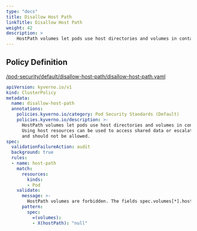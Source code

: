 ```yaml
---
type: "docs"
title: Disallow Host Path
linkTitle: Disallow Host Path
weight: 42
description: >
    HostPath volumes let pods use host directories and volumes in containers. Using host resources can be used to access shared data or escalate privileges and should not be allowed.
---
```


## Policy Definition
<a href="https://github.com/kyverno/policies/raw/main//pod-security/default/disallow-host-path/disallow-host-path.yaml" target="-blank">/pod-security/default/disallow-host-path/disallow-host-path.yaml</a>

```yaml
apiVersion: kyverno.io/v1
kind: ClusterPolicy
metadata:
  name: disallow-host-path
  annotations:
    policies.kyverno.io/category: Pod Security Standards (Default)
    policies.kyverno.io/description: >-
      HostPath volumes let pods use host directories and volumes in containers.
      Using host resources can be used to access shared data or escalate privileges
      and should not be allowed.
spec:
  validationFailureAction: audit
  background: true
  rules:
  - name: host-path
    match:
      resources:
        kinds:
        - Pod
    validate:
      message: >-
        HostPath volumes are forbidden. The fields spec.volumes[*].hostPath must not be set.
      pattern:
        spec:
          =(volumes):
          - X(hostPath): "null"

```
